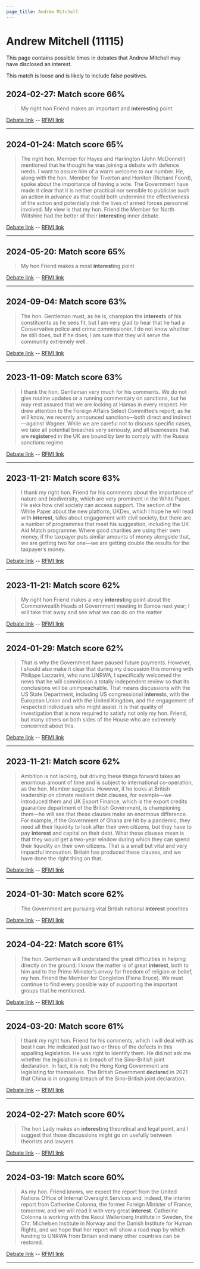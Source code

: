 ```yaml
---
page_title: Andrew Mitchell
---
```


# Andrew Mitchell  (11115)

This page contains possible times in debates that Andrew Mitchell may have disclosed an interest.

This match is loose and is likely to include false positives. 



## 2024-02-27: Match score 66%

>My right hon Friend makes an important and **interest**ing point

[Debate link](https://www.theyworkforyou.com/debates/?id=2024-02-27c.152.5)  --  [RFMI link](https://www.theyworkforyou.com/mp/11115/register)


---



## 2024-01-24: Match score 65%

>The right hon. Member for Hayes and Harlington (John McDonnell) mentioned that he thought he was joining a debate with defence nerds. I want to assure him of a warm welcome to our number. He, along with the hon. Member for Tiverton and Honiton (Richard Foord), spoke about the importance of having a vote. The Government have made it clear that it is neither practical nor sensible to publicise such an action in advance as that could both undermine the effectiveness of the action and potentially risk the lives of armed forces personnel involved. My view is that my hon. Friend the Member for North Wiltshire had the better of their **interest**ing inner debate.

[Debate link](https://www.theyworkforyou.com/debates/?id=2024-01-24b.403.3)  --  [RFMI link](https://www.theyworkforyou.com/mp/11115/register)


---



## 2024-05-20: Match score 65%

>My hon Friend makes a most **interest**ing point

[Debate link](https://www.theyworkforyou.com/debates/?id=2024-05-20a.653.3)  --  [RFMI link](https://www.theyworkforyou.com/mp/11115/register)


---



## 2024-09-04: Match score 63%

>The hon. Gentleman must, as he is, champion the **interest**s of his constituents as he sees fit, but I am very glad to hear that he had a Conservative police and crime commissioner. I do not know whether he still does, but if he does, I am sure that they will serve the community extremely well.

[Debate link](https://www.theyworkforyou.com/debates/?id=2024-09-04b.392.1)  --  [RFMI link](https://www.theyworkforyou.com/mp/11115/register)


---



## 2023-11-09: Match score 63%

>I thank the hon. Gentleman very much for his comments. We do not give routine updates or a running commentary on sanctions, but he may rest assured that we are looking at Hamas in every respect. He drew attention to the Foreign Affairs Select Committee’s report; as he will know, we recently announced sanctions—both direct and indirect—against Wagner. While we are careful not to discuss specific cases, we take all potential breaches very seriously, and all businesses that are **register**ed in the UK are bound by law to comply with the Russia sanctions regime.

[Debate link](https://www.theyworkforyou.com/debates/?id=2023-11-09b.253.0)  --  [RFMI link](https://www.theyworkforyou.com/mp/11115/register)


---



## 2023-11-21: Match score 63%

>I thank my right hon. Friend for his comments about the importance of nature and biodiversity, which are very prominent in the White Paper. He asks how civil society can access support. The section of the White Paper about the new platform, UKDev, which I hope he will read with **interest**, talks about engagement with civil society, but there are a number of programmes that meet his suggestion, including the UK Aid Match programme. Where good charities are using their own  money, if the taxpayer puts similar amounts of money alongside that, we are getting two for one—we are getting double the results for the taxpayer’s money.

[Debate link](https://www.theyworkforyou.com/debates/?id=2023-11-21a.205.2)  --  [RFMI link](https://www.theyworkforyou.com/mp/11115/register)


---



## 2023-11-21: Match score 62%

>My right hon Friend makes a very **interest**ing point about the Commonwealth Heads of Government meeting in Samoa next year; I will take that away and see what we can do on the matter

[Debate link](https://www.theyworkforyou.com/debates/?id=2023-11-21a.204.1)  --  [RFMI link](https://www.theyworkforyou.com/mp/11115/register)


---



## 2024-01-29: Match score 62%

>That is why the Government have paused future payments. However, I should also make it clear that during my discussion this morning with Philippe Lazzarini, who runs UNRWA, I specifically welcomed the news that he will commission a totally independent review so that its conclusions will be unimpeachable. That means discussions with the US State Department, including US congressional **interest**s, with the European Union and with the United Kingdom, and the engagement of respected individuals who might assist. It is that quality of investigation that is now required to satisfy not only my hon. Friend, but many others on both sides of the House who are extremely concerned about this.

[Debate link](https://www.theyworkforyou.com/debates/?id=2024-01-29d.627.3)  --  [RFMI link](https://www.theyworkforyou.com/mp/11115/register)


---



## 2023-11-21: Match score 62%

>Ambition is not lacking, but driving these things forward takes an enormous amount of time and is subject to international co-operation, as the hon. Member suggests. However, if he looks at British leadership on climate resilient debt clauses, for example—we introduced them and UK Export Finance, which is the export credits guarantee department of the British Government, is championing them—he will see that these clauses make an enormous difference. For example, if the Government of Ghana are hit by a pandemic, they need all their liquidity to look after their own citizens, but they have to pay **interest** and capital on their debt. What these clauses mean is that they would get a two-year window during which they can spend their liquidity on their own citizens. That is a small but vital and very impactful innovation. Britain has produced these clauses, and we have done the right thing on that.

[Debate link](https://www.theyworkforyou.com/debates/?id=2023-11-21a.211.3)  --  [RFMI link](https://www.theyworkforyou.com/mp/11115/register)


---



## 2024-01-30: Match score 62%

>The Government are pursuing vital British national **interest** priorities

[Debate link](https://www.theyworkforyou.com/debates/?id=2024-01-30c.715.9)  --  [RFMI link](https://www.theyworkforyou.com/mp/11115/register)


---



## 2024-04-22: Match score 61%

>The hon. Gentleman will understand the great difficulties in helping directly on the ground; I know the matter is of great **interest**, both to him and to the Prime Minister’s envoy for freedom of religion or belief, my hon. Friend the Member for Congleton (Fiona Bruce). We must continue to find every possible way of supporting the important groups that he mentioned.

[Debate link](https://www.theyworkforyou.com/debates/?id=2024-04-22c.658.0)  --  [RFMI link](https://www.theyworkforyou.com/mp/11115/register)


---



## 2024-03-20: Match score 61%

>I thank my right hon. Friend for his comments, which I will deal with as best I can. He indicated just two or three of the defects in this appalling legislation. He was right to identify them. He did not ask me whether the legislation is in breach of the Sino-British joint declaration. In fact, it is not; the Hong Kong Government are legislating for themselves. The British Government **declare**d in 2021 that China is in ongoing breach of the Sino-British joint declaration.

[Debate link](https://www.theyworkforyou.com/debates/?id=2024-03-20c.945.0)  --  [RFMI link](https://www.theyworkforyou.com/mp/11115/register)


---



## 2024-02-27: Match score 60%

>The hon Lady makes an **interest**ing theoretical and legal point, and I suggest that those discussions might go on usefully between theorists and lawyers

[Debate link](https://www.theyworkforyou.com/debates/?id=2024-02-27c.162.1)  --  [RFMI link](https://www.theyworkforyou.com/mp/11115/register)


---



## 2024-03-19: Match score 60%

>As my hon. Friend knows, we expect the report from the United Nations Office of Internal Oversight Services and, indeed, the interim report from Catherine Colonna, the former Foreign Minister of France, tomorrow, and we will read it with very great **interest**. Catherine Colonna is working with the Raoul Wallenberg Institute in Sweden, the Chr. Michelsen Institute in Norway and the Danish Institute for Human Rights, and we hope that her report will show a road map by which funding to UNRWA from Britain and many other countries can be restored.

[Debate link](https://www.theyworkforyou.com/debates/?id=2024-03-19b.813.1)  --  [RFMI link](https://www.theyworkforyou.com/mp/11115/register)


---


